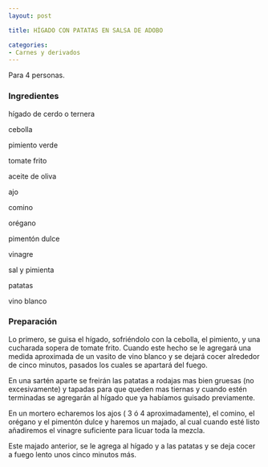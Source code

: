 ```yaml
---
layout: post

title: HÍGADO CON PATATAS EN SALSA DE ADOBO

categories:
- Carnes y derivados
---
```

Para 4 personas.

<h3>Ingredientes</h3>
hígado de cerdo o ternera

cebolla

pimiento verde

tomate frito

aceite de oliva

ajo

comino

orégano

pimentón dulce

vinagre

sal y pimienta

patatas

vino blanco

<h3>Preparación</h3>
Lo primero, se guisa el hígado, sofriéndolo con la cebolla, el pimiento, y una cucharada sopera de tomate frito. Cuando este hecho se le agregará una medida aproximada de un vasito de vino blanco y se dejará cocer alrededor de cinco minutos, pasados los cuales se apartará del fuego.

En una sartén aparte se freirán las patatas a rodajas mas bien gruesas (no excesivamente) y tapadas para que queden mas tiernas y cuando estén terminadas se agregarán al hígado que ya habíamos guisado previamente.

En un mortero echaremos los ajos ( 3 ó 4 aproximadamente), el comino, el orégano y el pimentón dulce y haremos un majado, al cual cuando esté listo añadiremos el vinagre suficiente para licuar toda la mezcla.

Este majado anterior, se le agrega al hígado y a las patatas y se deja cocer a fuego lento unos cinco minutos más.